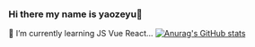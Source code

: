 ### Hi there my name is yaozeyu👋
🌱 I’m currently learning JS Vue React...
[![Anurag's GitHub stats](https://github-readme-stats.vercel.app/api?username=aozeyu)](https://github.com/aozeyu/github-readme-stats)


<!--
**aozeyu/aozeyu** is a ✨ _special_ ✨ repository because its `README.md` (this file) appears on your GitHub profile.

Here are some ideas to get you started:

- 🔭 I’m currently working on ...
- 🌱 I’m currently learning ...
- 👯 I’m looking to collaborate on ...
- 🤔 I’m looking for help with ...
- 💬 Ask me about ...
- 📫 How to reach me: ...
- 😄 Pronouns: ...
- ⚡ Fun fact: ...
-->
